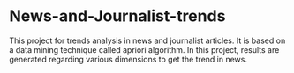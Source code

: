 # News-and-Journalist-trends
This project for trends analysis in news and journalist articles. It is based on a data mining technique called apriori algorithm. In this project, results are generated regarding various dimensions to get the trend in news. 

